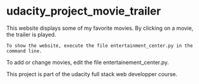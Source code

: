 # udacity_project_movie_trailer

This website displays some of my favorite movies. By clicking on a movie, the trailer is played.

    To show the website, execute the file entertainment_center.py in the command line.

To add or change movies, edit the file entertainement_center.py.



This project is part of the udacity full stack web developper course.
